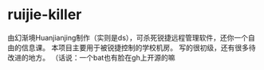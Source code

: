 # ruijie-killer
由幻渐境Huanjianjing制作（实则是ds），可杀死锐捷远程管理软件，还你一个自由的信息课。
本项目主要用于被锐捷控制的学校机房。
写的很初级，还有很多待改进的地方。
（话说：一个bat也有脸在gh上开源的嘛

